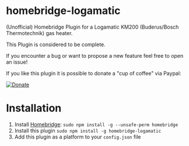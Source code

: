 
# homebridge-logamatic

(Unofficial) Homebridge Plugin for a Logamatic KM200 (Buderus/Bosch Thermotechnik) gas heater.

This Plugin is considered to be complete.

If you encounter a bug or want to propose a new feature feel free to open an issue!

If you like this plugin it is possible to donate a "cup of coffee" via Paypal:

[![Donate](https://img.shields.io/badge/Donate-PayPal-green.svg)](https://www.paypal.me/npluseins)


# Installation
1. Install [Homebridge](https://github.com/nfarina/homebridge): `sudo npm install -g --unsafe-perm homebridge`
2. Install this plugin `sudo npm install -g homebridge-logamatic`
3. Add this plugin as a platform to your `config.json` file
